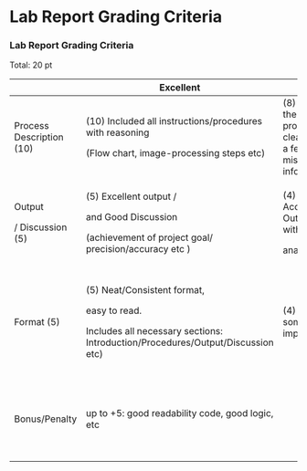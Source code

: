 # Lab Report Grading Criteria

### Lab Report Grading Criteria

Total: 20 pt



|                                      | Excellent                                                                                                                                    | Good                                                                  | Avg.                                                  | Poor                                                                                  | None                                 |
| ------------------------------------ | -------------------------------------------------------------------------------------------------------------------------------------------- | --------------------------------------------------------------------- | ----------------------------------------------------- | ------------------------------------------------------------------------------------- | ------------------------------------ |
| Process Description (10)             | <p>(10) Included all instructions/procedures with reasoning</p><p>(Flow chart, image-processing steps etc)</p>                               | (8) Explains the whole process clearly with a few missing information | (6) Explains the whole process with some missing info | (4) Poor process description                                                          | <p>(0)</p><p>No explanation</p>      |
| <p>Output</p><p>/ Discussion (5)</p> | <p>(5) Excellent output /</p><p>and Good Discussion</p><p>(achievement of  project goal/ precision/accuracy etc )</p>                        | <p>(4) Acceptable Outcome with</p><p>analysis</p>                     | (3) Acceptable Outcome without analysis               | -                                                                                     | (0) Not acceptable outcome           |
| Format (5)                           | <p>(5) Neat/Consistent format,</p><p>easy to read.</p><p>Includes all necessary sections: Introduction/Procedures/Output/Discussion etc)</p> | (4) Need some improvement                                             | -                                                     | <p>(3) Need many improvements</p><p>(No name, title ,  not consistent format etc)</p> | <p>0</p><p>(not a report format)</p> |
| Bonus/Penalty                        | up to +5: good readability code, good logic, etc                                                                                             |                                                                       |                                                       | up to -5 penalty:  poor logic, not following instructions, report images missing etc  |                                      |

